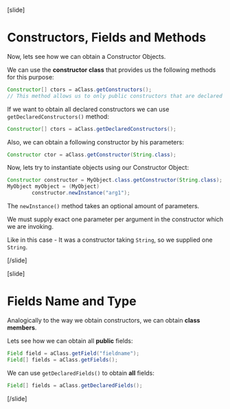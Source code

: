 [slide]


# Constructors, Fields and Methods

Now, lets see how we can obtain a Constructor Objects.

We can use the **constructor class** that provides us the following methods for this purpose:

```java
Constructor[] ctors = aClass.getConstructors();
// This method allows us to only public constructors that are declared in our class and its superclass
```

If we want to obtain all declared constructors we can use `getDeclaredConstructors()` method:

``` java
Constructor[] ctors = aClass.getDeclaredConstructors();
```

Also, we can obtain a following constructor by his parameters:

```java
Constructor ctor = aClass.getConstructor(String.class);
```

Now, lets try to instantiate objects using our Constructor Object:

``` java
Constructor constructor = MyObject.class.getConstructor(String.class);
MyObject myObject = (MyObject)
        constructor.newInstance("arg1");
```

The `newInstance()` method takes an optional amount of parameters.

We must supply exact one parameter per argument in the constructor which we are invoking.

Like in this case - It was a constructor taking `String`, so we supplied one `String`.



[/slide]

[slide]

# Fields Name and Type

Analogically to the way we obtain constructors, we can obtain **class members**.

Lets see how we can obtain all **public** fields:

``` java
Field field = aClass.getField("fieldname");
Field[] fields = aClass.getFields();
```

We can use `getDeclaredFields()` to obtain **all** fields:

``` java
Field[] fields = aClass.getDeclaredFields();
```





[/slide]